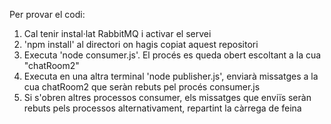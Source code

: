 Per provar el codi:
    <ol>
<li>Cal tenir instal·lat RabbitMQ i activar el servei</li>
<li>'npm install' al directori on hagis copiat aquest repositori</li>
<li>Executa 'node consumer.js'. El procés es queda obert escoltant a la cua "chatRoom2"</li>
<li>Executa en una altra terminal 'node publisher.js', enviarà missatges a la cua chatRoom2 que seràn rebuts pel procés consumer.js</li>
<li>Si s'obren altres processos consumer, els missatges que enviïs seràn rebuts pels processos alternativament, repartint la càrrega de feina</li>
    </ol>